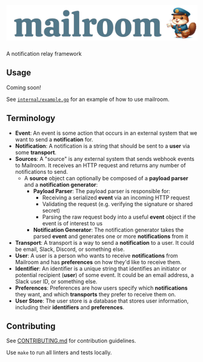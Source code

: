 # ![mailroom](./mailroom.png)

A notification relay framework

## Usage

Coming soon!

See [`internal/example.go`](./internal/example.go) for an example of how to use mailroom.

## Terminology

- **Event**: An event is some action that occurs in an external system that we want to send a **notification** for.
- **Notification**: A notification is a string that should be sent to a **user** via some **transport**.
- **Sources**: A "source" is any external system that sends webhook events to Mailroom. It receives an HTTP request and returns any number of notifications to send.
  - A **source** object can optionally be composed of a **payload parser** and a **notification generator**:
    - **Payload Parser**: The payload parser is responsible for:
      - Receiving a serialized **event** via an incoming HTTP request
      - Validating the request (e.g. verifying the signature or shared secret)
      - Parsing the raw request body into a useful **event** object if the event is of interest to us
    - **Notification Generator**: The notification generator takes the parsed **event** and generates one or more **notifications** from it
- **Transport**: A transport is a way to send a **notification** to a user. It could be email, Slack, Discord, or something else.
- **User**: A user is a person who wants to receive **notifications** from Mailroom and has **preferences** on how they'd like to receive them.
- **Identifier**: An identifier is a unique string that identifies an initiator or potential recipient (**user**) of some event. It could be an email address, a Slack user ID, or something else.
- **Preferences**: Preferences are how users specify which **notifications** they want, and which **transports** they prefer to receive them on.
- **User Store**: The user store is a database that stores user information, including their **identifiers** and **preferences**.

## Contributing

See [CONTRIBUTING.md](./CONTRIBUTING.md) for contribution guidelines.

Use `make` to run all linters and tests locally.
